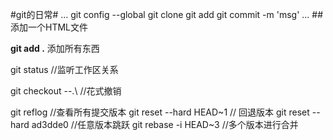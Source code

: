 #git的日常#
...
git config --global
git clone
git add
git commit -m 'msg'
...
##添加一个HTML文件


**git add .**
添加所有东西

git status  //监听工作区关系

git checkout --.\   //花式撤销

git reflog //查看所有提交版本
git reset --hard HEAD~1  // 回退版本
git reset --hard ad3dde0 //任意版本跳跃
git rebase -i HEAD~3 //多个版本进行合并